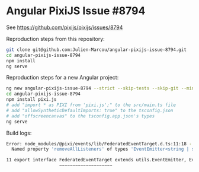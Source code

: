 # Angular PixiJS Issue #8794

See https://github.com/pixijs/pixijs/issues/8794

Reproduction steps from this repository:

```sh
git clone git@github.com:Julien-Marcou/angular-pixijs-issue-8794.git
cd angular-pixijs-issue-8794
npm install
ng serve
```

Reproduction steps for a new Angular project:

```sh
ng new angular-pixijs-issue-8794 --strict --skip-tests --skip-git --minimal --routing --style=scss --inline-style=false --inline-template=false
cd angular-pixijs-issue-8794
npm install pixi.js
# add "import * as PIXI from 'pixi.js';" to the src/main.ts file
# add "allowSyntheticDefaultImports: true" to the tsconfig.json
# add "offscreencanvas" to the tsconfig.app.json's types
ng serve
```

Build logs:

```sh
Error: node_modules/@pixi/events/lib/FederatedEventTarget.d.ts:11:18 - error TS2320: Interface 'FederatedEventTarget' cannot simultaneously extend types 'EventEmitter<string | symbol, any>' and 'EventTarget'.
  Named property 'removeAllListeners' of types 'EventEmitter<string | symbol, any>' and 'EventTarget' are not identical.

11 export interface FederatedEventTarget extends utils.EventEmitter, EventTarget {
                    ~~~~~~~~~~~~~~~~~~~~
```